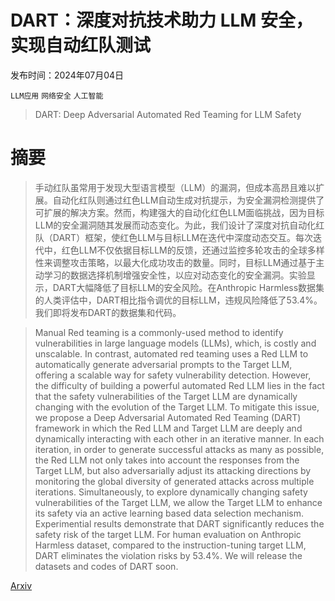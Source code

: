 # DART：深度对抗技术助力 LLM 安全，实现自动红队测试

发布时间：2024年07月04日

`LLM应用` `网络安全` `人工智能`

> DART: Deep Adversarial Automated Red Teaming for LLM Safety

# 摘要

> 手动红队虽常用于发现大型语言模型（LLM）的漏洞，但成本高昂且难以扩展。自动化红队则通过红色LLM自动生成对抗提示，为安全漏洞检测提供了可扩展的解决方案。然而，构建强大的自动化红色LLM面临挑战，因为目标LLM的安全漏洞随其发展而动态变化。为此，我们设计了深度对抗自动化红队（DART）框架，使红色LLM与目标LLM在迭代中深度动态交互。每次迭代中，红色LLM不仅依据目标LLM的反馈，还通过监控多轮攻击的全球多样性来调整攻击策略，以最大化成功攻击的数量。同时，目标LLM通过基于主动学习的数据选择机制增强安全性，以应对动态变化的安全漏洞。实验显示，DART大幅降低了目标LLM的安全风险。在Anthropic Harmless数据集的人类评估中，DART相比指令调优的目标LLM，违规风险降低了53.4%。我们即将发布DART的数据集和代码。

> Manual Red teaming is a commonly-used method to identify vulnerabilities in large language models (LLMs), which, is costly and unscalable. In contrast, automated red teaming uses a Red LLM to automatically generate adversarial prompts to the Target LLM, offering a scalable way for safety vulnerability detection. However, the difficulty of building a powerful automated Red LLM lies in the fact that the safety vulnerabilities of the Target LLM are dynamically changing with the evolution of the Target LLM. To mitigate this issue, we propose a Deep Adversarial Automated Red Teaming (DART) framework in which the Red LLM and Target LLM are deeply and dynamically interacting with each other in an iterative manner. In each iteration, in order to generate successful attacks as many as possible, the Red LLM not only takes into account the responses from the Target LLM, but also adversarially adjust its attacking directions by monitoring the global diversity of generated attacks across multiple iterations. Simultaneously, to explore dynamically changing safety vulnerabilities of the Target LLM, we allow the Target LLM to enhance its safety via an active learning based data selection mechanism. Experimential results demonstrate that DART significantly reduces the safety risk of the target LLM. For human evaluation on Anthropic Harmless dataset, compared to the instruction-tuning target LLM, DART eliminates the violation risks by 53.4\%. We will release the datasets and codes of DART soon.

[Arxiv](https://arxiv.org/abs/2407.03876)